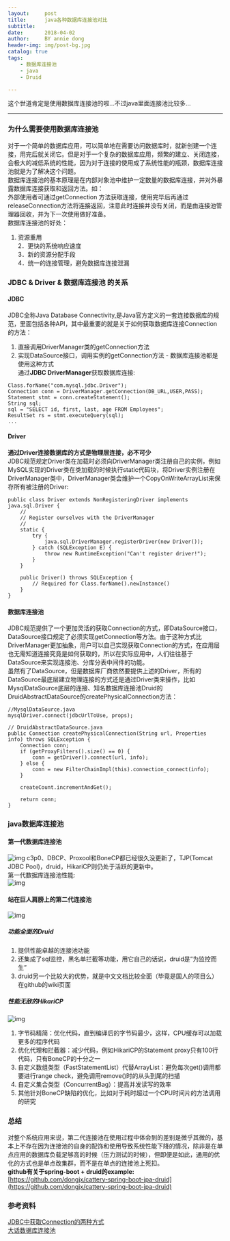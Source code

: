 ```yaml
---
layout:     post
title:      java各种数据库连接池对比
subtitle:   
date:       2018-04-02
author:     BY annie dong
header-img: img/post-bg.jpg
catalog: true
tags:
    - 数据库连接池
    - java
    - Druid

---
```

这个世道肯定是使用数据库连接池的啦...不过java里面连接池比较多...

---

### 为什么需要使用数据库连接池
对于一个简单的数据库应用，可以简单地在需要访问数据库时，就新创建一个连接，用完后就关闭它。但是对于一个复杂的数据库应用，频繁的建立、关闭连接，会极大的减低系统的性能，因为对于连接的使用成了系统性能的瓶颈，数据库连接池就是为了解决这个问题。   
数据库连接池的基本原理是在内部对象池中维护一定数量的数据库连接，并对外暴露数据库连接获取和返回方法。如：  
  外部使用者可通过getConnection 方法获取连接，使用完毕后再通过releaseConnection方法将连接返回，注意此时连接并没有关闭，而是由连接池管理器回收，并为下一次使用做好准备。     
数据库连接池的好处：   
1. 资源重用  
2．更快的系统响应速度  
3．新的资源分配手段  
4．统一的连接管理，避免数据库连接泄漏   

### JDBC & Driver & 数据库连接池 的关系
#### JDBC
JDBC全称Java Database Connectivity,是Java官方定义的一套连接数据库的规范，里面包括各种API，其中最重要的就是关于如何获取数据库连接Connection的方法：  
1. 直接调用DriverManager类的getConnection方法    
2. 实现DataSource接口，调用实例的getConnection方法 - 数据库连接池都是使用这种方式    
通过**JDBC DriverManager**获取数据库连接:     

```
Class.forName("com.mysql.jdbc.Driver");
Connection conn = DriverManager.getConnection(DB_URL,USER,PASS);
Statement stmt = conn.createStatement();
String sql;
sql = "SELECT id, first, last, age FROM Employees";
ResultSet rs = stmt.executeQuery(sql);
...
```
#### Driver
**通过Driver连接数据库的方式是物理层连接，必不可少**  
JDBC规范规定Driver类在加载时必须向DriverManager类注册自己的实例，例如MySQL实现的Driver类在类加载的时候执行static代码块，将Driver实例注册在DriverManager类中，DriverManager类会维护一个CopyOnWriteArrayList来保存所有被注册的Driver:    

```
public class Driver extends NonRegisteringDriver implements java.sql.Driver {
    //
    // Register ourselves with the DriverManager
    //
    static {
        try {
            java.sql.DriverManager.registerDriver(new Driver());
        } catch (SQLException E) {
            throw new RuntimeException("Can't register driver!");
        }
    }

    public Driver() throws SQLException {
        // Required for Class.forName().newInstance()
    }
}
```

#### 数据库连接池
JDBC规范提供了一个更加灵活的获取Connection的方式，即DataSource接口，DataSource接口规定了必须实现getConnection等方法。由于这种方式比DriverManager更加抽象，用户可以自己实现获取Connection的方式，在应用层也无需知道连接究竟是如何获取的，所以在实际应用中，人们往往基于DataSource来实现连接池、分库分表中间件的功能。  
虽然有了DataSource，但是数据库厂商依然要提供上述的Driver，所有的DataSource最底层建立物理连接的方式还是通过Driver类来操作，比如MysqlDataSource底层的连接、知名数据库连接池Druid的DruidAbstractDataSource的createPhysicalConnection方法：    

```
//MysqlDataSource.java
mysqlDriver.connect(jdbcUrlToUse, props);
```

```
// DruidAbstractDataSource.java
public Connection createPhysicalConnection(String url, Properties info) throws SQLException {
    Connection conn;
    if (getProxyFilters().size() == 0) {
        conn = getDriver().connect(url, info);
    } else {
        conn = new FilterChainImpl(this).connection_connect(info);
    }

    createCount.incrementAndGet();

    return conn;
}
```

### java数据库连接池
#### 第一代数据库连接池
![img](https://dongjx.github.io/img/posts/database-connector.jpg)
c3p0、DBCP、Proxool和BoneCP都已经很久没更新了，TJP(Tomcat JDBC Pool)，druid，HikariCP则仍处于活跃的更新中。   
第一代数据库连接池性能:    
![img](https://dongjx.github.io/img/posts/datasource-performance-chart.jpg)  

#### 站在巨人肩膀上的第二代连接池
![img](https://dongjx.github.io/img/posts/database-connector1.jpg)
##### 功能全面的Druid
1. 提供性能卓越的连接池功能   
2. 还集成了sql监控，黑名单拦截等功能，用它自己的话说，druid是“为监控而生”    
3. druid另一个比较大的优势，就是中文文档比较全面（毕竟是国人的项目么）在github的wiki页面   

##### 性能无敌的HikariCP
![img](https://dongjx.github.io/img/posts/datasource-performance-chart1.jpg)

1. 字节码精简：优化代码，直到编译后的字节码最少，这样，CPU缓存可以加载更多的程序代码   
2. 优化代理和拦截器：减少代码，例如HikariCP的Statement proxy只有100行代码，只有BoneCP的十分之一    
3. 自定义数组类型（FastStatementList）代替ArrayList：避免每次get()调用都要进行range check，避免调用remove()时的从头到尾的扫描   
4. 自定义集合类型（ConcurrentBag）：提高并发读写的效率   
5. 其他针对BoneCP缺陷的优化，比如对于耗时超过一个CPU时间片的方法调用的研究    

### 总结
对整个系统应用来说，第二代连接池在使用过程中体会到的差别是微乎其微的，基本上不存在因为连接池的自身的配饰和使用导致系统性能下降的情况，除非是在单点应用的数据库负载足够高的时候（压力测试的时候），但即便是如此，通用的优化的方式也是单点改集群，而不是在单点的连接池上死扣。    
**github有关于spring-boot + druid的example:** [https://github.com/dongjx/cattery-spring-boot-jpa-druid](https://github.com/dongjx/cattery-spring-boot-jpa-druid)  

### 参考资料  
[JDBC中获取Connection的两种方式](https://zhuanlan.zhihu.com/p/25694904)    
[大话数据库连接池](https://www.jianshu.com/p/53de4b76f98c)  

